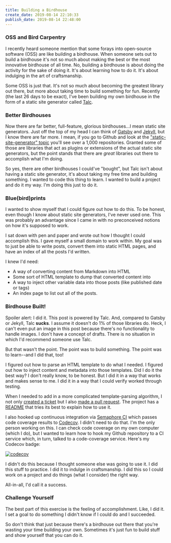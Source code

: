 ```yaml
---
title: Building a Birdhouse
create_date: 2019-08-14 22:10:33
publish_date: 2019-08-14 22:48:00
---
```


### OSS and Bird Carpentry

I recently heard someone mention that some forays into open-source software (OSS) are like building a birdhouse. When someone sets out to build a birdhouse it's not so much about making the best or the most innovative birdhouse of all time. No, building a birdhouse is about doing the activity for the sake of doing it. It's about learning how to do it. It's about indulging in the art of craftsmanship.

Some OSS is just that. It's not so much about becoming the greatest library out there, but more about taking time to build something for fun. Recently (the last 26 days to be exact), I've been building my own birdhouse in the form of a static site generator called [Talc](https://github.com/gonzofish/talc).

### Better Birdhouses

Now there are far better, full-feature, glorious birdhouses...I mean static site generators. Just off the top of my head I can think of [Gatsby](https://www.gatsbyjs.org/) and [Jekyll](https://jekyllrb.com/), but I know there are far more. I mean, if you go to Github and look at the ["static-site-generator" topic](https://github.com/topics/static-site-generator) you'll see over a 1,000 repositories. Granted some of those are libraries that act as plugins or extensions of the actual static site generators, but the point stands that there are _great_ libraries out there to accomplish what I'm doing.

So yes, there are other birdhouses I could've "bought", but Talc isn't about having a static site generator, it's about taking my free time and building something. I wanted to code this thing to learn. I wanted to build a project and do it my way. I'm doing this just to do it.

### Blue(bird)prints

I wanted to show myself that I could figure out how to do this. To be honest, even though I know about static site generators, I've never used one. This was probably an advantage since I came in with no preconceived notions on how it's supposed to work.

I sat down with pen and paper and wrote out how I thought I could accomplish this. I gave myself a small domain to work within. My goal was to just be able to write posts, convert them into static HTML pages, and have an index of all the posts I'd written.

I knew I'd need:

- A way of converting content from Markdown into HTML
- Some sort of HTML template to dump that converted content into
- A way to inject other variable data into those posts (like published date or tags)
- An index page to list out all of the posts.

### Birdhouse Built!

Spoiler alert: I did it. This post is powered by Talc. And, compared to Gatsby or Jekyll, Talc **sucks**. I assume it doesn't do 1% of those libraries do. Heck, I can't even put an image in this post because there's no functionality to handle images. I don't have a concept of drafts. There is no situation in which I'd recommend someone use Talc.

But that wasn't the point. The point was to build something. The point was to learn--and I did that, too!

I figured out how to parse an HTML template to do what I needed. I figured out how to inject content and metadata into those templates. Did I do it the best way? I don't really know, to be honest. But I did it in a way that works and makes sense to me. I did it in a way that I could verify worked through testing.

When I needed to add in a more complicated template-parsing algorithm, I not only [created a ticket](https://github.com/gonzofish/talc/issues/1) but I also [made a pull request](https://github.com/gonzofish/talc/pull/2). The project has a [README](https://github.com/gonzofish/talc/blob/master/README.md) that tries its best to explain how to use it.

I also hooked up continuous integration via [Semaphore CI](https://semaphoreci.com/) which passes code coverage results to [Codecov](https://codecov.io/). I didn't need to do that. I'm the only person working on this. I can check code coverage on my own computer (which I do), but I wanted to learn how to hook my Github repository to a CI service which, in turn, talked to a code-coverage service. Here's my Codecov badge:

[![codecov](https://codecov.io/gh/gonzofish/talc/branch/master/graph/badge.svg)](https://codecov.io/gh/gonzofish/talc)

I didn't do this because I thought someone else was going to use it. I did this stuff to practice. I did it to indulge in craftsmanship. I did this so I could work on a project and do things (what I consider) the right way.

All-in-all, I'd call it a success.

### Challenge Yourself

The best part of this exercise is the feeling of accomplishment. Like, I did it. I set a goal to do something I didn't know if I could do and I succeeded.

So don't think that just because there's a birdhouse out there that you're wasting your time building your own. Sometimes it's just fun to build stuff and show yourself that you can do it.

